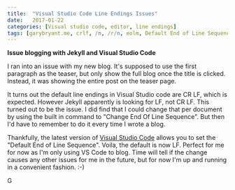 ```yaml
---
title:  "Visual Studio Code Line Endings Issues"
date:   2017-01-22
categories: [Visual studio code, editor, line endings]
tags: [garybryant.me, crlf, /n, /r/n, eolm, Default End of Line Sequence, visual studio code]
---
```


**Issue blogging with Jekyll and Visual Studio Code**

I ran into an issue with my new blog.  It's supposed to use the first paragraph as the teaser, but only show the full blog once the title is clicked.  Instead, it was showing the entire post on the teaser page.

It turns out the default line endings in Visual Studio code are CR LF, which is expected.  However Jekyll apparently is looking for LF, not CR LF.  This turned out to be the issue.  I did find that I could change that per document by using the built in command to "Change End Of Line Sequence".  But then I'd have to remember to do it every time I wrote a blog.  

Thankfully, the latest version of [Visual Studio Code](https://blogs.msdn.microsoft.com/user_ed/2016/04/02/visual-studio-code-new-features-editor-improvements/) allows you to set the "Default End of Line Sequence".  Voila, the default is now LF.  Perfect for me for now as I'm only using VS Code to blog.  Time will tell if the change causes any other issues for me in the future, but for now I'm up and running in a convenient fashion.  :-)

G  

